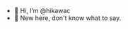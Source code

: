- 👀 Hi, I’m @hikawac
- 🌱 New here, don't know what to say.


<!---
hikawac/hikawac is a ✨ special ✨ repository because its `README.md` (this file) appears on your GitHub profile.
You can click the Preview link to take a look at your changes.
--->

